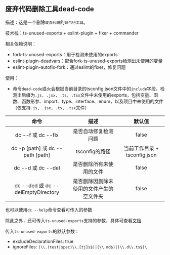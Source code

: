 ## 废弃代码删除工具dead-code
描述：这是一个删除`废弃代码`的`命令行工具`。

技术栈：ts-unused-exports + eslint-plugin + fixer + commander

相关依赖说明：
- fork-ts-unused-exports：用于检测未使用的exports
- eslint-plugin-deadvars：配合fork-ts-unused-exports检测出未使用的变量
- eslint-plugin-autofix-fork：通过eslint的fixer，修复问题

使用：
- 命令`dead-code`或`dc`会根据当前目录的tsconfig.json文件中的`include`字段，检测出后缀为`.js, .jsx, .ts, .tsx`文件中未使用的exports，包括变量、函数、函数形参、import、type、interface、enum，以及项目中未使用的文件（仅支持`.js, .jsx, .ts, .tsx`文件）

| 命令 | 描述 | 默认值 |
| :------:| :------: | :------: |
| dc --f 或 dc --fix | 是否自动修复检测问题 | false |
| dc -p [path] 或 dc --path [path] | tsconfig的路径 | 当前工作目录 + tsconfig.json |
| dc --d 或 dc --del | 是否删除所有未使用的文件 | false |
| dc --ded 或 dc --delEmptyDirectory | 是否删除因删除未使用的文件产生的空文件夹 | false |

也可以使用`dc --help`命令查看可传入的参数

除此之外，还可传入`ts-unused-exports`支持的参数，具体可查看[文档](https://www.npmjs.com/package/ts-unused-exports)

传入`ts-unused-exports`的默认参数：
- excludeDeclarationFiles: true
- ignoreFiles: `(\\.(test|spec)\\.[tj]s$)|(\\.md$)|(\\.d\\.ts$)\`

